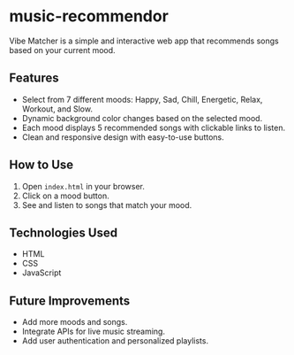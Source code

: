 # music-recommendor
Vibe Matcher is a simple and interactive web app that recommends songs based on your current mood.

## Features

- Select from 7 different moods: Happy, Sad, Chill, Energetic, Relax, Workout, and Slow.
- Dynamic background color changes based on the selected mood.
- Each mood displays 5 recommended songs with clickable links to listen.
- Clean and responsive design with easy-to-use buttons.

## How to Use

1. Open `index.html` in your browser.
2. Click on a mood button.
3. See and listen to songs that match your mood.

## Technologies Used

- HTML
- CSS
- JavaScript

## Future Improvements

- Add more moods and songs.
- Integrate APIs for live music streaming.
- Add user authentication and personalized playlists.
